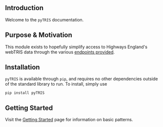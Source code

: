 ## Introduction
Welcome to the `pyTRIS` documentation. 

## Purpose & Motivation
This module exists to hopefully simplify access to Highways England's webTRIS 
data through the various [endpoints provided](<http://webtris.highwaysengland.co.uk/api/swagger/ui/index>).

## Installation
`pyTRIS` is available through `pip`, and requires no other dependencies outside
of the standard library to run. To install, simply use

```shell
pip install pyTRIS
```

## Getting Started
Visit the [Getting Started](/getting-started/) page for information on basic 
patterns.